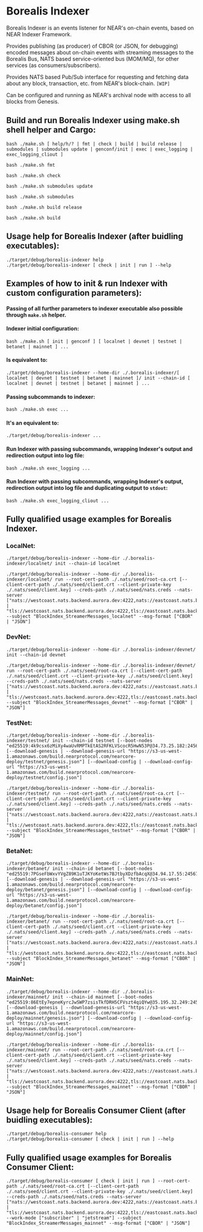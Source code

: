 # **Borealis Indexer**
Borealis Indexer is an events listener for NEAR's on-chain events, based on NEAR Indexer Framework.

Provides publishing (as producer) of CBOR (or JSON, for debugging) encoded messages about on-chain events with streaming messages to the Borealis Bus, NATS based service-oriented bus (MOM/MQ), for other services (as consumers/subscribers).

Provides NATS based Pub/Sub interface for requesting and fetching data about any block, transaction, etc. from NEAR's block-chain. `[WIP]`

Can be configured and running as NEAR's archival node with access to all blocks from Genesis.

## **Build and run Borealis Indexer using make.sh shell helper and Cargo:**
```
bash ./make.sh [ help/h/? | fmt | check | build | build release | submodules | submodules update | genconf/init | exec | exec_logging | exec_logging_cliout ]
```

```
bash ./make.sh fmt

bash ./make.sh check

bash ./make.sh submodules update

bash ./make.sh submodules

bash ./make.sh build release

bash ./make.sh build
```

## **Usage help for Borealis Indexer (after buidling executables):**
```
./target/debug/borealis-indexer help
./target/debug/borealis-indexer [ check | init | run ] --help
```

## **Examples of how to init & run Indexer with custom configuration parameters):**

#### **Passing of all further parameters to indexer executable also possible through `make.sh` helper.**

#### **Indexer initial configuration:**
```
bash ./make.sh [ init | genconf ] [ localnet | devnet | testnet | betanet | mainnet ] ...
```

#### **Is equivalent to:**
```
./target/debug/borealis-indexer --home-dir ./.borealis-indexer/[ localnet | devnet | testnet | betanet | mainnet ]/ init --chain-id [ localnet | devnet | testnet | betanet | mainnet ] ...
```

#### **Passing subcommands to indexer:**
```
bash ./make.sh exec ...
```

#### **It's an equivalent to:**
```
./target/debug/borealis-indexer ...
```

#### **Run Indexer with passing subcommands, wrapping Indexer's output and redirection output into log file:**
```
bash ./make.sh exec_logging ...
```

#### **Run Indexer with passing subcommands, wrapping Indexer's output, redirection output into log file and duplicating output to `stdout`:**
```
bash ./make.sh exec_logging_cliout ...
```

## **Fully qualified usage examples for Borealis Indexer.**

### **LocalNet:**
```
./target/debug/borealis-indexer --home-dir ./.borealis-indexer/localnet/ init --chain-id localnet

./target/debug/borealis-indexer --home-dir ./.borealis-indexer/localnet/ run --root-cert-path ./.nats/seed/root-ca.crt [--client-cert-path ./.nats/seed/client.crt --client-private-key ./.nats/seed/client.key] --creds-path ./.nats/seed/nats.creds --nats-server ["nats://westcoast.nats.backend.aurora.dev:4222,nats://eastcoast.nats.backend.aurora.dev:4222" | "tls://westcoast.nats.backend.aurora.dev:4222,tls://eastcoast.nats.backend.aurora.dev:4222"] --subject "BlockIndex_StreamerMessages_localnet" --msg-format ["CBOR" | "JSON"]
```

### **DevNet:**
```
./target/debug/borealis-indexer --home-dir ./.borealis-indexer/devnet/ init --chain-id devnet

./target/debug/borealis-indexer --home-dir ./.borealis-indexer/devnet/ run --root-cert-path ./.nats/seed/root-ca.crt [--client-cert-path ./.nats/seed/client.crt --client-private-key ./.nats/seed/client.key] --creds-path ./.nats/seed/nats.creds --nats-server ["nats://westcoast.nats.backend.aurora.dev:4222,nats://eastcoast.nats.backend.aurora.dev:4222" | "tls://westcoast.nats.backend.aurora.dev:4222,tls://eastcoast.nats.backend.aurora.dev:4222"] --subject "BlockIndex_StreamerMessages_devnet" --msg-format ["CBOR" | "JSON"]
```

### **TestNet:**
```
./target/debug/borealis-indexer --home-dir ./.borealis-indexer/testnet/ init --chain-id testnet [--boot-nodes "ed25519:4k9csx6zMiXy4waUvRMPTkEtAS2RFKLVScocR5HwN53P@34.73.25.182:24567,ed25519:4keFArc3M4SE1debUQWi3F1jiuFZSWThgVuA2Ja2p3Jv@34.94.158.10:24567,ed25519:D2t1KTLJuwKDhbcD9tMXcXaydMNykA99Cedz7SkJkdj2@35.234.138.23:24567,ed25519:CAzhtaUPrxCuwJoFzceebiThD9wBofzqqEMCiupZ4M3E@34.94.177.51:24567"] [--download-genesis | --download-genesis-url "https://s3-us-west-1.amazonaws.com/build.nearprotocol.com/nearcore-deploy/testnet/genesis.json"] [--download-config | --download-config-url "https://s3-us-west-1.amazonaws.com/build.nearprotocol.com/nearcore-deploy/testnet/config.json"]

./target/debug/borealis-indexer --home-dir ./.borealis-indexer/testnet/ run --root-cert-path ./.nats/seed/root-ca.crt [--client-cert-path ./.nats/seed/client.crt --client-private-key ./.nats/seed/client.key] --creds-path ./.nats/seed/nats.creds --nats-server ["nats://westcoast.nats.backend.aurora.dev:4222,nats://eastcoast.nats.backend.aurora.dev:4222" | "tls://westcoast.nats.backend.aurora.dev:4222,tls://eastcoast.nats.backend.aurora.dev:4222"] --subject "BlockIndex_StreamerMessages_testnet" --msg-format ["CBOR" | "JSON"]
```

### **BetaNet:**
```
./target/debug/borealis-indexer --home-dir ./.borealis-indexer/betanet/ init --chain-id betanet [--boot-nodes "ed25519:7PGseFbWxvYVgZ89K1uTJKYoKetWs7BJtbyXDzfbAcqX@34.94.17.55:24567,ed25519:6DSjZ8mvsRZDvFqFxo8tCKePG96omXW7eVYVSySmDk8e@35.196.178.178:24567"] [--download-genesis | --download-genesis-url "https://s3-us-west-1.amazonaws.com/build.nearprotocol.com/nearcore-deploy/betanet/genesis.json"] [--download-config | --download-config-url "https://s3-us-west-1.amazonaws.com/build.nearprotocol.com/nearcore-deploy/betanet/config.json"]

./target/debug/borealis-indexer --home-dir ./.borealis-indexer/betanet/ run --root-cert-path ./.nats/seed/root-ca.crt [--client-cert-path ./.nats/seed/client.crt --client-private-key ./.nats/seed/client.key] --creds-path ./.nats/seed/nats.creds --nats-server ["nats://westcoast.nats.backend.aurora.dev:4222,nats://eastcoast.nats.backend.aurora.dev:4222" | "tls://westcoast.nats.backend.aurora.dev:4222,tls://eastcoast.nats.backend.aurora.dev:4222"] --subject "BlockIndex_StreamerMessages_betanet" --msg-format ["CBOR" | "JSON"]
```

### **MainNet:**
```
./target/debug/borealis-indexer --home-dir ./.borealis-indexer/mainnet/ init --chain-id mainnet [--boot-nodes "ed25519:86EtEy7epneKyrcJwSWP7zsisTkfDRH5CFVszt4qiQYw@35.195.32.249:24567,ed25519:BFB78VTDBBfCY4jCP99zWxhXUcFAZqR22oSx2KEr8UM1@35.229.222.235:24567,ed25519:Cw1YyiX9cybvz3yZcbYdG7oDV6D7Eihdfc8eM1e1KKoh@35.195.27.104:24567,ed25519:33g3PZRdDvzdRpRpFRZLyscJdbMxUA3j3Rf2ktSYwwF8@34.94.132.112:24567,ed25519:CDQFcD9bHUWdc31rDfRi4ZrJczxg8derCzybcac142tK@35.196.209.192:24567"] [--download-genesis | --download-genesis-url "https://s3-us-west-1.amazonaws.com/build.nearprotocol.com/nearcore-deploy/mainnet/genesis.json"] [--download-config | --download-config-url "https://s3-us-west-1.amazonaws.com/build.nearprotocol.com/nearcore-deploy/mainnet/config.json"]

./target/debug/borealis-indexer --home-dir ./.borealis-indexer/mainnet/ run --root-cert-path ./.nats/seed/root-ca.crt [--client-cert-path ./.nats/seed/client.crt --client-private-key ./.nats/seed/client.key] --creds-path ./.nats/seed/nats.creds --nats-server ["nats://westcoast.nats.backend.aurora.dev:4222,nats://eastcoast.nats.backend.aurora.dev:4222" | "tls://westcoast.nats.backend.aurora.dev:4222,tls://eastcoast.nats.backend.aurora.dev:4222"] --subject "BlockIndex_StreamerMessages_mainnet" --msg-format ["CBOR" | "JSON"]
```

## **Usage help for Borealis Consumer Client (after buidling executables):**
```
./target/debug/borealis-consumer help
./target/debug/borealis-consumer [ check | init | run ] --help
```

## **Fully qualified usage examples for Borealis Consumer Client:**
```
./target/debug/borealis-consumer [ check | init | run ] --root-cert-path ./.nats/seed/root-ca.crt [--client-cert-path ./.nats/seed/client.crt --client-private-key ./.nats/seed/client.key] --creds-path ./.nats/seed/nats.creds --nats-server ["nats://westcoast.nats.backend.aurora.dev:4222,nats://eastcoast.nats.backend.aurora.dev:4222" | "tls://westcoast.nats.backend.aurora.dev:4222,tls://eastcoast.nats.backend.aurora.dev:4222"] --work-mode ["subscriber" | "jetstream"] --subject "BlockIndex_StreamerMessages_mainnet" --msg-format ["CBOR" | "JSON"]
```
